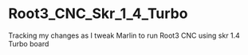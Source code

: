 # Root3_CNC_Skr_1_4_Turbo
Tracking my changes as I tweak Marlin to run Root3 CNC using skr 1.4 Turbo board
